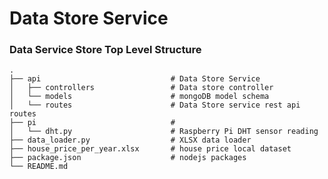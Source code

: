 Data Store Service
============================

### Data Service Store Top Level Structure

    .
    ├── api                             # Data Store Service
    │   ├── controllers                 # Data store controller
    │   └── models                      # mongoDB model schema 
    │   └── routes                      # Data Store service rest api routes
    ├── pi                              # 
    │   └── dht.py                      # Raspberry Pi DHT sensor reading
    ├── data_loader.py                  # XLSX data loader
    ├── house_price_per_year.xlsx       # house price local dataset
    ├── package.json                    # nodejs packages
    └── README.md
